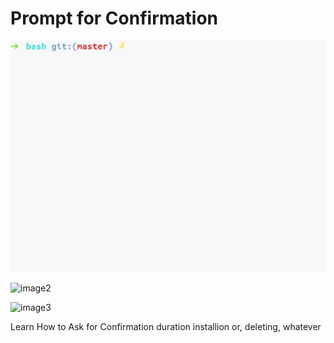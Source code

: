 # Prompt for Confirmation

![image](./clean.gif)

![image2]("./cc.gif")

![image3]("./menu-fun.gif")


Learn How to Ask for Confirmation  duration installion or, deleting, whatever
